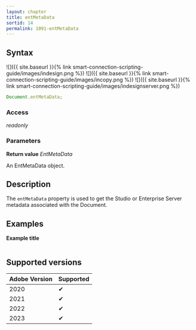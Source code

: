 ```yaml
---
layout: chapter
title: entMetaData
sortid: 14
permalink: 1091-entMetaData
---
```


## Syntax

![]({{ site.baseurl }}{% link smart-connection-scripting-guide/images/indesign.png %}) ![]({{ site.baseurl }}{% link smart-connection-scripting-guide/images/incopy.png %}) ![]({{ site.baseurl }}{% link smart-connection-scripting-guide/images/indesignserver.png %})

```javascript
Document.entMetaData;
```

### Access

_readonly_

### Parameters

**Return value** _EntMetaData_

An EntMetaData object.

## Description

The `entMetaData` property is used to get the Studio or Enterprise Server metadata associated with the Document.

## Examples

**Example title**

```javascript

```

## Supported versions

| Adobe Version | Supported |
| ------------- | --------- |
| 2020          | ✔         |
| 2021          | ✔         |
| 2022          | ✔         |
| 2023          | ✔         |
